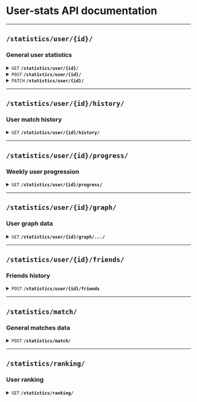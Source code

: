 # User-stats API documentation

--------------------------------------------------------------------------------

## `/statistics/user/{id}/`

### General user statistics

<details>
 <summary><code>GET</code> <code><b>/statistics/user/{id}/</b></code></summary>

### Request

#### Header

> | name            | type   | description  | requirement |
> |-----------------|--------|--------------|-------------|
> | `Authorization` | String | Access token | Required    |

### Response

#### Status code

> | status code | content-type       | response          |
> |-------------|--------------------|-------------------|
> | `200`       | `application/json` | {...}             |
> | `400`       | `application/json` | {"errors": [...]} |
> | `404`       | `application/json` | {"errors": [...]} |
> | `500`       | `application/json` | {"errors": [...]} |

#### Body

> | name             | type | description              |
> |------------------|------|--------------------------|
> | `elo`            | int  | User elo                 |
> | `matches_played` | int  | Number of matches played |
> | `matches_won`    | int  | Number of matches won    |
> | `matches_lost`   | int  | Number of matches lost   |
> | `win_rate`       | int  | Win rate                 |
> | `friends`        | int  | Number of friends        |

</details>

<details>
 <summary><code>POST</code> <code><b>/statistics/user/{id}/</b></code></summary>

### Request

#### Header

> | name            | type   | description   | requirement |
> |-----------------|--------|---------------|-------------|
> | `Authorization` | String | Service token | Required    |
 
#### Body 

> | name             | type | description              | requirement |
> |------------------|------|--------------------------|-------------|
> | `elo`            | int  | User elo                 | Optional    |
> | `matches_played` | int  | Number of matches played | Optional    |
> | `matches_won`    | int  | Number of matches won    | Optional    |
> | `matches_lost`   | int  | Number of matches lost   | Optional    |
> | `win_rate`       | int  | Win rate                 | Optional    |
> | `friends`        | int  | Number of friends        | Optional    |

### Response

#### Status code

> | status code | content-type       | response          |
> |-------------|--------------------|-------------------|
> | `201`       | `application/json` | {...}             |
> | `400`       | `application/json` | {"errors": [...]} |
> | `404`       | `application/json` | {"errors": [...]} |
> | `500`       | `application/json` | {"errors": [...]} |

</details>

<details>
 <summary><code>PATCH</code> <code><b>/statistics/user/{id}/</b></code></summary>

### Request

#### Header

> | name            | type   | description   | requirement |
> |-----------------|--------|---------------|-------------|
> | `Authorization` | String | Service token | Required    |

#### Body

> | name             | type | description              | requirement |
> |------------------|------|--------------------------|-------------|
> | `elo`            | int  | User elo                 | Optional    |
> | `matches_played` | int  | Number of matches played | Optional    |
> | `matches_won`    | int  | Number of matches won    | Optional    |
> | `matches_lost`   | int  | Number of matches lost   | Optional    |
> | `win_rate`       | int  | Win rate                 | Optional    |
> | `friends`        | int  | Number of friends        | Optional    |

### Response

#### Body

> | name             | type | description              |
> |------------------|------|--------------------------|
> | `elo`            | int  | User elo                 |
> | `matches_played` | int  | Number of matches played |
> | `matches_won`    | int  | Number of matches won    |
> | `matches_lost`   | int  | Number of matches lost   |
> | `win_rate`       | int  | Win rate                 |
> | `friends`        | int  | Number of friends        |

#### Status code

> | status code | content-type       | response          |
> |-------------|--------------------|-------------------|
> | `200`       | `application/json` | {...}             |
> | `400`       | `application/json` | {"errors": [...]} |
> | `404`       | `application/json` | {"errors": [...]} |
> | `500`       | `application/json` | {"errors": [...]} |

</details>

--------------------------------------------------------------------------------

## `/statistics/user/{id}/history/`

### User match history

<details>
 <summary><code>GET</code> <code><b>/statistics/user/{id}/history/</b></code></summary>

### Request

#### Header

> | name            | type   | description  | requirement |
> |-----------------|--------|--------------|-------------|
> | `Authorization` | String | Access token | Required    |

#### Query

> | name        | type | default | description              | requirement |
> |-------------|------|---------|--------------------------|-------------|
> | `page`      | int  | 1       | Page index               | Optional    |
> | `page_size` | int  | 10      | Number of games per page | Optional    |

### Response

#### Body

> | name          | type        | description              |
> |---------------|-------------|--------------------------|
> | `history`     | list[Match] | Matches history          |
> | `total_pages` | int         | The total number of page |

#### Match

> | name              | type       | description            |
> |-------------------|------------|------------------------|
> | `id`              | int        | Match id               |
> | `opponent_id`     | int / None | Opponent id            |
> | `date`            | Date       | Match date             |
> | `result`          | String     | Match result           |
> | `user_score`      | int        | User score             |
> | `opponent_score`  | int        | Opponent score         |
> | `elo_delta`       | int        | Elo won / lost         |
> | `expected_result` | int        | Probability of winning |

#### Status code

> | status code | content-type       | response          |
> |-------------|--------------------|-------------------|
> | `200`       | `application/json` | {...}             |
> | `400`       | `application/json` | {"errors": [...]} |
> | `404`       | `application/json` | {"errors": [...]} |

</details>

--------------------------------------------------------------------------------

## `/statistics/user/{id}/progress/`

### Weekly user progression

<details>
 <summary><code>GET</code> <code><b>/statistics/user/{id}/progress/</b></code></summary>

### Request

#### Header

> | name            | type   | description   | requirement |
> |-----------------|--------|---------------|-------------|
> | `Authorization` | String | Service token | Required    |

#### Query

> | name   | type   | default | description | requirement |
> |--------|--------|---------|-------------|-------------|
> | `days` | int    | 7       | Days span   | Optional    |

### Response

#### Body

> | name             | type | description                |
> |------------------|------|----------------------------|
> | `elo`            | int  | Elo progression            |
> | `win_rate`       | int  | Win rate progression       |
> | `matches_played` | int  | Matches played progression |
> | `friends`        | int  | Friends progression        |

#### Status code

> | status code | content-type       | response          |
> |-------------|--------------------|-------------------|
> | `200`       | `application/json` | {...}             |
> | `400`       | `application/json` | {"errors": [...]} |
> | `404`       | `application/json` | {"errors": [...]} |
> | `500`       | `application/json` | {"errors": [...]} |

</details>

--------------------------------------------------------------------------------

## `/statistics/user/{id}/graph/`

### User graph data

<details>
 <summary><code>GET</code> <code><b>/statistics/user/{id}/graph/.../</b></code></summary>

 <code>GET</code> <code><b>/statistics/user/{id}/graph/elo/</b></code>

 <code>GET</code> <code><b>/statistics/user/{id}/graph/win_rate/</b></code>

 <code>GET</code> <code><b>/statistics/user/{id}/graph/matches_played/</b></code>

### Request

#### Header

> | name            | type   | description  | requirement |
> |-----------------|--------|--------------|-------------|
> | `Authorization` | String | Access token | Required    |

#### Query

> | name         | type | default | description                               | requirement |
> |--------------|------|---------|-------------------------------------------|-------------|
> | `start`      | date | none    | iso 8061 formatted date                   | required    |
> | `end`        | date | none    | iso 8061 formatted date                   | required    |
> | `max_points` | int  | None    | The maximum number of values in the graph | Required    |

### Response

#### Body

> | name         | type        | description                   |
> |--------------|-------------|-------------------------------|
> | `graph`      | list[Graph] | Graph data                    |
> | `num_points` | int         | Number of points in the graph |

#### Graph

> | name    | type | description |
> |---------|------|-------------|
> | `date`  | Date | Date        |
> | `value` | int  | Value       |

#### Status code

> | status code | content-type       | response          |
> |-------------|--------------------|-------------------|
> | `200`       | `application/json` | {...}             |
> | `400`       | `application/json` | {"errors": [...]} |
> | `404`       | `application/json` | {"errors": [...]} |
> | `500`       | `application/json` | {"errors": [...]} |

</details>

--------------------------------------------------------------------------------

## `/statistics/user/{id}/friends/`

### Friends history

<details>
 <summary><code>POST</code> <code><b>/statistics/user/{id}/friends</b></code></summary>

### Request

#### Header

> | name            | type   | description   | requirement |
> |-----------------|--------|---------------|-------------|
> | `Authorization` | String | Service token | Required    |

#### Body

> | name        | type | default | description                   | requirement |
> |-------------|------|---------|-------------------------------|-------------|
> | `increment` | bool | None    | Addition/Deletion of a friend | Required    |

### Response

#### Body

> | name        | type  | description              |
> |-------------|-------|--------------------------|
> | `new_entry` | dict  | New FriendsHistory entry |

#### Status code

> | status code | content-type       | response          |
> |-------------|--------------------|-------------------|
> | `200`       | `application/json` | {...}             |
> | `400`       | `application/json` | {"errors": [...]} |
> | `401`       | `application/json` | {"errors": [...]} |
> | `500`       | `application/json` | {"errors": [...]} |

</details>

--------------------------------------------------------------------------------

## `/statistics/match/`

### General matches data

<details>
 <summary><code>POST</code> <code><b>/statistics/match/</b></code></summary>

### Request

#### Header

> | name            | type   | description   | requirement |
> |-----------------|--------|---------------|-------------|
> | `Authorization` | String | Service token | Required    |

#### Body

> | name           | type   | default | description             | requirement |
> |----------------|--------|---------|-------------------------|-------------|
> | `winner_id`    | int    | None    | Winner id               | Required    |
> | `loser_id`     | int    | None    | Loser id                | Required    |
> | `winner_score` | int    | None    | Winner score            | Required    |
> | `loser_score`  | int    | None    | Loser score             | Required    |
> | `date`         | String | None    | ISO 8601 formatted date | Optional    |

### Response

#### Body

> | name              | type | description       |
> |-------------------|------|-------------------|
> | `winner_match_id` | int  | Winner's match id |
> | `loser_match_id`  | int  | Loser's match id  |

#### Status code

> | status code | content-type       | response          |
> |-------------|--------------------|-------------------|
> | `200`       | `application/json` | {...}             |
> | `400`       | `application/json` | {"errors": [...]} |
> | `404`       | `application/json` | {"errors": [...]} |
> | `500`       | `application/json` | {"errors": [...]} |

</details>

--------------------------------------------------------------------------------

## `/statistics/ranking/`

### User ranking

<details>
 <summary><code>GET</code> <code><b>/statistics/ranking/</b></code></summary>

### Request

#### Header

> | name            | type   | description  | requirement |
> |-----------------|--------|--------------|-------------|
> | `Authorization` | String | Access token | Required    |

#### Query

> | name        | type   | default | description              | requirement |
> |-------------|--------|---------|--------------------------|-------------|
> | `page`      | int    | 1       | Page index               | Optional    |
> | `page_size` | int    | 100     | Numbers of user per page | Optional    |

### Response

#### Body

> | name          | type       | description              |
> |---------------|------------|--------------------------|
> | `ranking`     | list[User] | User ranking             |
> | `total_pages` | int        | The total number of page |

#### User

> | name             | type | description              |
> |------------------|------|--------------------------|
> | `id`             | int  | User id                  |
> | `elo`            | int  | User elo                 |
> | `matches_played` | int  | Number of matches played |
> | `win_rate`       | int  | User win rate            |
 
#### Status code

> | status code | content-type       | response          |
> |-------------|--------------------|-------------------|
> | `200`       | `application/json` | {...}             |
> | `400`       | `application/json` | {"errors": [...]} |
> | `500`       | `application/json` | {"errors": [...]} |

</details>
